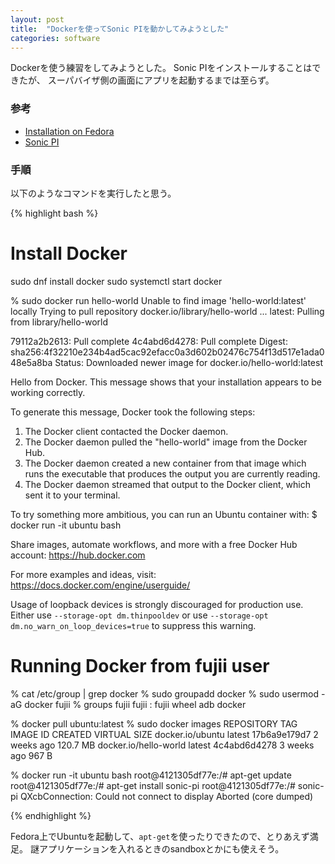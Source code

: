 ```yaml
---
layout: post
title:  "Dockerを使ってSonic PIを動かしてみようとした"
categories: software
---
```

Dockerを使う練習をしてみようとした。
Sonic PIをインストールすることはできたが、
スーパバイザ側の画面にアプリを起動するまでは至らず。

### 参考
- [Installation on Fedora](https://docs.docker.com/engine/installation/linux/fedora/)
- [Sonic PI](http://sonic-pi.net)

### 手順
以下のようなコマンドを実行したと思う。

{% highlight bash %}
# Install Docker
sudo dnf install docker
sudo systemctl start docker

% sudo docker run hello-world
Unable to find image 'hello-world:latest' locally
Trying to pull repository docker.io/library/hello-world ... latest: Pulling from library/hello-world

79112a2b2613: Pull complete 
4c4abd6d4278: Pull complete 
Digest: sha256:4f32210e234b4ad5cac92efacc0a3d602b02476c754f13d517e1ada048e5a8ba
Status: Downloaded newer image for docker.io/hello-world:latest


Hello from Docker.
This message shows that your installation appears to be working correctly.

To generate this message, Docker took the following steps:
 1. The Docker client contacted the Docker daemon.
 2. The Docker daemon pulled the "hello-world" image from the Docker Hub.
 3. The Docker daemon created a new container from that image which runs the
    executable that produces the output you are currently reading.
 4. The Docker daemon streamed that output to the Docker client, which sent it
    to your terminal.

To try something more ambitious, you can run an Ubuntu container with:
 $ docker run -it ubuntu bash

Share images, automate workflows, and more with a free Docker Hub account:
 https://hub.docker.com

For more examples and ideas, visit:
 https://docs.docker.com/engine/userguide/

Usage of loopback devices is strongly discouraged for production use. Either use `--storage-opt dm.thinpooldev` or use `--storage-opt dm.no_warn_on_loop_devices=true` to suppress this warning.

# Running Docker from fujii user
% cat /etc/group | grep docker
% sudo groupadd docker
% sudo usermod -aG docker fujii
% groups fujii
fujii : fujii wheel adb docker

% docker pull ubuntu:latest
% sudo docker images
REPOSITORY              TAG                 IMAGE ID            CREATED             VIRTUAL SIZE
docker.io/ubuntu        latest              17b6a9e179d7        2 weeks ago         120.7 MB
docker.io/hello-world   latest              4c4abd6d4278        3 weeks ago         967 B

% docker run -it ubuntu bash
root@4121305df77e:/# apt-get update
root@4121305df77e:/# apt-get install sonic-pi
root@4121305df77e:/# sonic-pi
QXcbConnection: Could not connect to display 
Aborted (core dumped)

{% endhighlight %}

Fedora上でUbuntuを起動して、`apt-get`を使ったりできたので、とりあえず満足。
謎アプリケーションを入れるときのsandboxとかにも使えそう。
